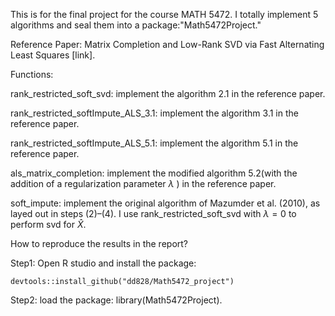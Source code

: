 This is for the final project for the course MATH 5472. I totally implement 5 algorithms and seal them into a package:"Math5472Project."

Reference Paper: Matrix Completion and Low-Rank SVD via Fast Alternating Least Squares  [link].

Functions: 

rank_restricted_soft_svd: implement the algorithm 2.1 in the reference paper.

rank_restricted_softImpute_ALS_3.1: implement the algorithm 3.1 in the reference paper.

rank_restricted_softImpute_ALS_5.1: implement the algorithm 5.1 in the reference paper.

als_matrix_completion: implement the modified algorithm 5.2(with the addition of a regularization parameter $\lambda$ )  in the reference paper. 

soft_impute: implement the original algorithm of Mazumder et al. (2010), as layed out in steps (2)–(4). I use rank_restricted_soft_svd with $\lambda=0$
to perform svd for $\hat{X}$.


How to reproduce the results in the report?

Step1: Open R studio and install the package: 
```{r}
devtools::install_github("dd828/Math5472_project")
```

Step2: load the package: library(Math5472Project).
